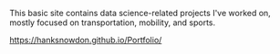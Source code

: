 This basic site contains data science-related projects I've worked on, mostly focused on transportation, mobility, and sports. 

https://hanksnowdon.github.io/Portfolio/
